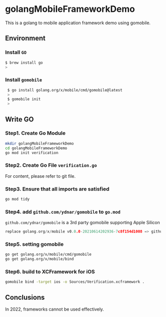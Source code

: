 # golangMobileFrameworkDemo

This is a golang to mobile application framework demo using gomobile.

## Environment

### Install ```GO```

```sh
$ brew install go
>
```

### Install ```gomobile```

```sh
 $ go install golang.org/x/mobile/cmd/gomobile@latest
 >
 $ gomobile init
 >
```

## Write GO

### Step1. Create Go Module

```sh
mkdir golangMobileFrameworkDemo
cd golangMobileFrameworkDemo
go mod init verification
```

### Step2. Create Go File ```verification.go```

For content, please refer to git file.

### Step3. Ensure that all imports are satisfied

```sh
go mod tidy
```

### Step4. add `github.com/ydnar/gomobile` to `go.mod`

`github.com/ydnar/gomobile` is a 3rd party gomobile supporting Apple Silicon

```go
replace golang.org/x/mobile v0.0.0-20210614202936-7c8f154d1008 => github.com/ydnar/gomobile v0.0.0-20210301201239-fb6ffafc9ef9
```

### Step5. setting gomobile

``` sh
go get golang.org/x/mobile/cmd/gomobile
go get golang.org/x/mobile/bind
```

### Step6. build to XCFramework for iOS

```sh
gomobile bind -target ios -o Sources/Verification.xcframework .
```

## Conclusions

In 2022, frameworks cannot be used effectively.
